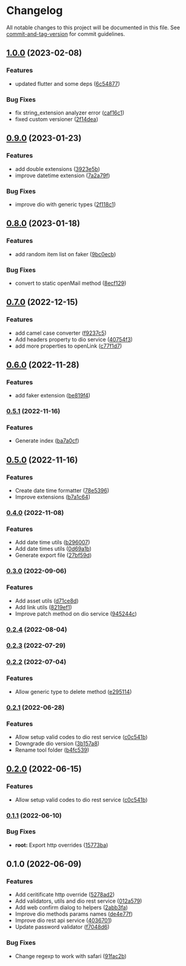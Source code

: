 # Changelog

All notable changes to this project will be documented in this file. See [commit-and-tag-version](https://github.com/absolute-version/commit-and-tag-version) for commit guidelines.

## [1.0.0](https://github.com/mrmilu/flutter_mrmilu/compare/0.9.0...1.0.0) (2023-02-08)


### Features

* updated flutter and some deps ([6c54877](https://github.com/mrmilu/flutter_mrmilu/commit/6c54877988d391a37024b6796c690ec5f679b0fd))


### Bug Fixes

* fix string_extension analyzer error ([caf16c1](https://github.com/mrmilu/flutter_mrmilu/commit/caf16c16dc4b90a7f161cb78d6612a7774612983))
* fixed custom versioner ([2f14dea](https://github.com/mrmilu/flutter_mrmilu/commit/2f14deaeefdc3c9dfd34c4ac1081ff45d2b1b576))

## [0.9.0](https://github.com/mrmilu/flutter_mrmilu/compare/0.8.0...0.9.0) (2023-01-23)

### Features

* add double extensions ([3923e5b](https://github.com/mrmilu/flutter_mrmilu/commit/3923e5bfdd30a4967ad4aeb58262f6e783215830))
* improve datetime extension ([7a2a79f](https://github.com/mrmilu/flutter_mrmilu/commit/7a2a79f70e1e3c0a20db446fa882b7872edea93d))

### Bug Fixes

* improve dio with generic types ([2f118c1](https://github.com/mrmilu/flutter_mrmilu/commit/2f118c16b1836a473e256d1d6f77523770a1e294))

## [0.8.0](https://github.com/mrmilu/flutter_mrmilu/compare/0.7.0...0.8.0) (2023-01-18)

### Features

* add random item list on faker ([9bc0ecb](https://github.com/mrmilu/flutter_mrmilu/commit/9bc0ecbb8b51df4af7a4ae6fdcede50e3e469e86))


### Bug Fixes

* convert to static openMail method ([8ecf129](https://github.com/mrmilu/flutter_mrmilu/commit/8ecf1294a7728ff9ff4b4cde1bcd6327b2584ca5))

## [0.7.0](https://github.com/mrmilu/flutter_mrmilu/compare/0.6.0...0.7.0) (2022-12-15)

### Features

* add camel case converter ([f9237c5](https://github.com/mrmilu/flutter_mrmilu/commit/f9237c545112cb3378c30a651d7cd3f67a8ae733))
* Add headers property to dio service ([40754f3](https://github.com/mrmilu/flutter_mrmilu/commit/40754f30912aa291d08fe2e07cf3c009d3c75554))
* add more properties to openLink ([c77f1d7](https://github.com/mrmilu/flutter_mrmilu/commit/c77f1d795d2dbbd7dacd2de1410410c1e60e923f))

## [0.6.0](https://github.com/mrmilu/flutter_mrmilu/compare/0.5.1...0.6.0) (2022-11-28)


### Features

* add faker extension ([be819f4](https://github.com/mrmilu/flutter_mrmilu/commit/be819f4c0d6a07b4b128397847a7e759745b8616))

### [0.5.1](https://github.com/mrmilu/flutter_mrmilu/compare/0.5.0...0.5.1) (2022-11-16)


### Features

* Generate index ([ba7a0cf](https://github.com/mrmilu/flutter_mrmilu/commit/ba7a0cf0696da0ebd0b2b5fe648d2bde2391963b))

## [0.5.0](https://github.com/mrmilu/flutter_mrmilu/compare/0.4.0...0.5.0) (2022-11-16)


### Features

* Create date time formatter ([78e5396](https://github.com/mrmilu/flutter_mrmilu/commit/78e5396f72d8c839eebcc06385cf9621d45b66f5))
* Improve extensions ([b7a1c64](https://github.com/mrmilu/flutter_mrmilu/commit/b7a1c642b9928a022f745a1949b318cfab604296))

### [0.4.0](https://github.com/mrmilu/flutter_mrmilu/compare/0.3.0...0.4.0) (2022-11-08)


### Features

* Add date time utils ([b296007](https://github.com/mrmilu/flutter_mrmilu/commit/b2960073b136c3b3557808f4ced57eff75207169))
* Add date times utils ([0d69a1b](https://github.com/mrmilu/flutter_mrmilu/commit/0d69a1bc07d0162fd5479b7db9117124003c3455))
* Generate export file ([27bf59d](https://github.com/mrmilu/flutter_mrmilu/commit/27bf59d7ee3057df7fb43cc0870d6bb91cb37b80))

### [0.3.0](https://github.com/mrmilu/flutter_mrmilu/compare/0.2.4...0.3.0) (2022-09-06)


### Features

* Add asset utils ([d71ce8d](https://github.com/mrmilu/flutter_mrmilu/commit/d71ce8d5819d8fa94c242d9b030bec6019c6822c))
* Add link utils ([8219ef1](https://github.com/mrmilu/flutter_mrmilu/commit/8219ef12417dc6427028b2fa964ff33087237b35))
* Improve patch method on dio service ([945244c](https://github.com/mrmilu/flutter_mrmilu/commit/945244c98f6f2155e55dbbffa9ca58fbd3d39773))

### [0.2.4](https://github.com/mrmilu/flutter_mrmilu/compare/0.2.3...0.2.4) (2022-08-04)

### [0.2.3](https://github.com/mrmilu/flutter_mrmilu/compare/0.2.2...0.2.3) (2022-07-29)

### [0.2.2](https://github.com/mrmilu/flutter_mrmilu/compare/0.2.1...0.2.2) (2022-07-04)


### Features

* Allow generic type to delete method ([e295114](https://github.com/mrmilu/flutter_mrmilu/commit/e2951147ca1e13bf59521bc067c08a99e4efea5e))

### [0.2.1](https://github.com/mrmilu/flutter_mrmilu/compare/0.1.1...0.2.1) (2022-06-28)


### Features

* Allow setup valid codes to dio rest service ([c0c541b](https://github.com/mrmilu/flutter_mrmilu/commit/c0c541ba571105655db0167cd02cf386baf337f7))
* Downgrade dio version ([3b157a8](https://github.com/mrmilu/flutter_mrmilu/commit/3b157a86850565edfc3727e2841d69292de844fd))
* Rename tool folder ([b4fc539](https://github.com/mrmilu/flutter_mrmilu/commit/b4fc539e3e918591de043c5f414bfae209b8d4ba))

## [0.2.0](https://github.com/mrmilu/flutter_mrmilu/compare/0.1.1...0.2.0) (2022-06-15)


### Features

* Allow setup valid codes to dio rest service ([c0c541b](https://github.com/mrmilu/flutter_mrmilu/commit/c0c541ba571105655db0167cd02cf386baf337f7))

### [0.1.1](https://github.com/mrmilu/flutter_mrmilu/compare/0.1.0...0.1.1) (2022-06-10)


### Bug Fixes

* **root:** Export http overrides ([15773ba](https://github.com/mrmilu/flutter_mrmilu/commit/15773ba6ccc944f27565bdbbb9d9d56c261fc9d6))

## 0.1.0 (2022-06-09)


### Features

* Add ceritificate http override ([5278ad2](https://github.com/mrmilu/flutter_mrmilu/commit/5278ad2ce1613ee8ecd9d5759ffb1f6fa4bb44cb))
* Add validators, utils and dio rest service ([012a579](https://github.com/mrmilu/flutter_mrmilu/commit/012a579d4b1c21d211f971f29dd112e54ab6941a))
* Add web confirm dialog to helpers ([2abb3fa](https://github.com/mrmilu/flutter_mrmilu/commit/2abb3fab7cdf5719a3c9840fec6993cba405ba8f))
* Improve dio methods params names ([de4e77f](https://github.com/mrmilu/flutter_mrmilu/commit/de4e77fa610f4b3313aaa7f5ef0cefa1656f3d04))
* Improve dio rest api service ([4036701](https://github.com/mrmilu/flutter_mrmilu/commit/4036701cf398e75684b68bd2cf626b9dba4a8246))
* Update password validator ([f7048d6](https://github.com/mrmilu/flutter_mrmilu/commit/f7048d68dfa1da713c0ee39e195a2e0b4572d105))


### Bug Fixes

* Change regexp to work with safari ([91fac2b](https://github.com/mrmilu/flutter_mrmilu/commit/91fac2bc7375ab3552113c6f209bf40db67d4b3b))
